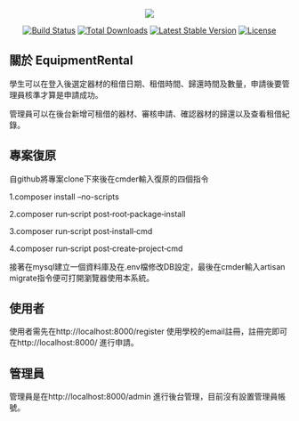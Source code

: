 <p align="center"><img src="https://laravel.com/assets/img/components/logo-laravel.svg"></p>

<p align="center">
<a href="https://travis-ci.org/laravel/framework"><img src="https://travis-ci.org/laravel/framework.svg" alt="Build Status"></a>
<a href="https://packagist.org/packages/laravel/framework"><img src="https://poser.pugx.org/laravel/framework/d/total.svg" alt="Total Downloads"></a>
<a href="https://packagist.org/packages/laravel/framework"><img src="https://poser.pugx.org/laravel/framework/v/stable.svg" alt="Latest Stable Version"></a>
<a href="https://packagist.org/packages/laravel/framework"><img src="https://poser.pugx.org/laravel/framework/license.svg" alt="License"></a>
</p>

## 關於 EquipmentRental

學生可以在登入後選定器材的租借日期、租借時間、歸還時間及數量，申請後要管理員核準才算是申請成功。

管理員可以在後台新增可租借的器材、審核申請、確認器材的歸還以及查看租借紀錄。


## 專案復原
自github將專案clone下來後在cmder輸入復原的四個指令

1.composer install –no-scripts

2.composer run‐script post‐root‐package‐install

3.composer run‐script post‐install‐cmd

4.composer run‐script post‐create‐project‐cmd

接著在mysql建立一個資料庫及在.env檔修改DB設定，最後在cmder輸入artisan migrate指令便可打開瀏覽器使用本系統。

## 使用者
使用者需先在http://localhost:8000/register 使用學校的email註冊，註冊完即可在http://localhost:8000/ 進行申請。

## 管理員
管理員是在http://localhost:8000/admin 進行後台管理，目前沒有設置管理員帳號。


